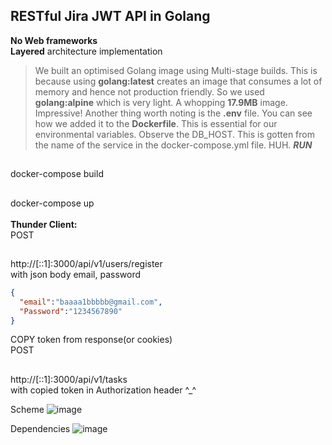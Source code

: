 ## **RESTful** Jira **JWT** API in **Golang**<br>
**No Web frameworks**<br>
**Layered** architecture implementation<br>
>We built an optimised Golang image using Multi-stage builds. This is because using **golang:latest** creates an image that consumes a lot of memory and hence not production friendly. So we used **golang:alpine** which is very light. A whopping **17.9MB** image. Impressive!
>Another thing worth noting is the **.env** file. You can see how we added it to the **Dockerfile**. This is essential for our environmental variables.
>Observe the DB_HOST. This is gotten from the name of the service in the docker-compose.yml file. HUH.
***RUN***<br>
##
<tab><tab>docker-compose build<br>
##
<tab><tab>docker-compose up<br><br>
**Thunder Client:**<br>
POST<br>
##
<tab><tab>http://[::1]:3000/api/v1/users/register<br>
with json body email, password<br>
```json
{
  "email":"baaaa1bbbbb@gmail.com",
  "Password":"1234567890"
}
```
COPY token from response(or cookies)<br>
POST<br>
##
<tab><tab>http://[::1]:3000/api/v1/tasks
<br>
with copied token in Authorization header ^_^<br>

Scheme
![image](https://github.com/Rryowa/GoJira-project-manager/assets/80339180/67918f71-8604-41ec-95c6-0fffad8d41d7)

Dependencies
![image](https://github.com/Rryowa/GoJira-project-manager/assets/80339180/189e1301-f711-4429-8f71-c82e5a4bd5ea)

